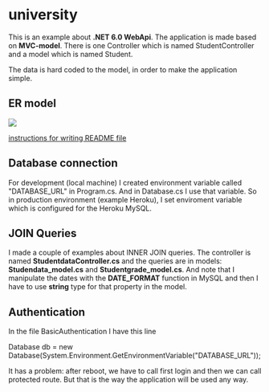 # university

This is an example about **.NET 6.0 WebApi**. The application is made based on **MVC-model**. There is one Controller which is named StudentController and a model which is named Student.

The data is hard coded to the model, in order to make the application simple.

## ER model

<img src="er_model.png">

<a href="https://docs.github.com/en/get-started/writing-on-github/getting-started-with-writing-and-formatting-on-github/basic-writing-and-formatting-syntax">instructions for writing README file</a>

## Database connection

For development (local machine) I created environment variable called "DATABASE_URL" in Program.cs. And in Database.cs I use that variable. So in production environment (example Heroku), I set enviroment variable which is configured for the Heroku MySQL.

## JOIN Queries

I made a couple of examples about INNER JOIN queries. The controller is named **StudentdataController.cs** and the queries are in models: **Studendata_model.cs** and **Studentgrade_model.cs**. And note that I manipulate the dates with the **DATE_FORMAT** function in MySQL and then I have to use **string** type for that property in the model.

## Authentication

In the file BasicAuthentication I have this line

Database db = new Database(System.Environment.GetEnvironmentVariable("DATABASE_URL"));

It has a problem: after reboot, we have to call first login and then we can call protected route. But that is the way the application will be used any way. 